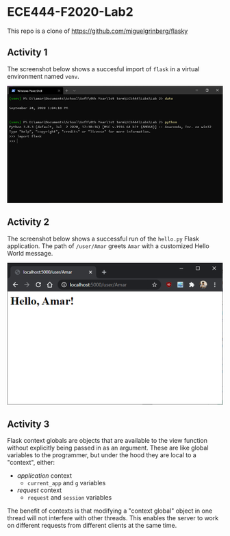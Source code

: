 # ECE444-F2020-Lab2

This repo is a clone of https://github.com/miguelgrinberg/flasky

## Activity 1

The screenshot below shows a succesful import of `flask` in a virtual environment named `venv`.

![Successful install of Flask in virtual environment](/images/activity-1-success.png)

## Activity 2

The screenshot below shows a successful run of the `hello.py` Flask application. The path of `/user/Amar` greets `Amar` with a customized Hello World message.

![Dynamic routing in hello.py](/images/activity-2-success.png)

## Activity 3

Flask context globals are objects that are available to the view function without explicitly being passed in as an argument. These are like global variables to the programmer, but under the hood they are local to a "context", either:

- *application* context
  - `current_app` and `g` variables
- *request* context
  - `request` and `session` variables

The benefit of contexts is that modifying a "context global" object in one thread will not interfere with other threads. This enables the server to work on different requests from different clients at the same time.
